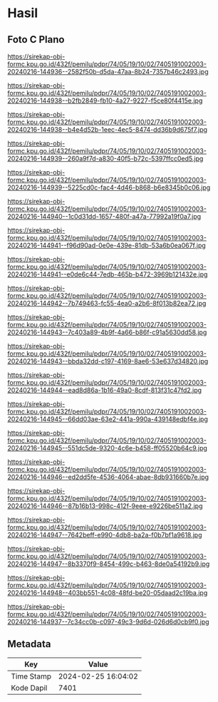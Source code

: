 # Hasil

## Foto C Plano

https://sirekap-obj-formc.kpu.go.id/432f/pemilu/pdpr/74/05/19/10/02/7405191002003-20240216-144936--2582f50b-d5da-47aa-8b24-7357b46c2493.jpg

https://sirekap-obj-formc.kpu.go.id/432f/pemilu/pdpr/74/05/19/10/02/7405191002003-20240216-144938--b2fb2849-fb10-4a27-9227-f5ce80f4415e.jpg

https://sirekap-obj-formc.kpu.go.id/432f/pemilu/pdpr/74/05/19/10/02/7405191002003-20240216-144938--b4e4d52b-1eec-4ec5-8474-dd36b9d675f7.jpg

https://sirekap-obj-formc.kpu.go.id/432f/pemilu/pdpr/74/05/19/10/02/7405191002003-20240216-144939--260a9f7d-a830-40f5-b72c-5397ffcc0ed5.jpg

https://sirekap-obj-formc.kpu.go.id/432f/pemilu/pdpr/74/05/19/10/02/7405191002003-20240216-144939--5225cd0c-fac4-4d46-b868-b6e8345b0c06.jpg

https://sirekap-obj-formc.kpu.go.id/432f/pemilu/pdpr/74/05/19/10/02/7405191002003-20240216-144940--1c0d31dd-1657-480f-a47a-77992a19f0a7.jpg

https://sirekap-obj-formc.kpu.go.id/432f/pemilu/pdpr/74/05/19/10/02/7405191002003-20240216-144941--f96d90ad-0e0e-439e-81db-53a6b0ea067f.jpg

https://sirekap-obj-formc.kpu.go.id/432f/pemilu/pdpr/74/05/19/10/02/7405191002003-20240216-144941--e0de6c44-7edb-465b-b472-3969b121432e.jpg

https://sirekap-obj-formc.kpu.go.id/432f/pemilu/pdpr/74/05/19/10/02/7405191002003-20240216-144942--7b749463-fc55-4ea0-a2b6-8f013b82ea72.jpg

https://sirekap-obj-formc.kpu.go.id/432f/pemilu/pdpr/74/05/19/10/02/7405191002003-20240216-144943--7c403a89-4b9f-4a66-b86f-c91a5630dd58.jpg

https://sirekap-obj-formc.kpu.go.id/432f/pemilu/pdpr/74/05/19/10/02/7405191002003-20240216-144943--bbda32dd-c197-4169-8ae6-53e637d34820.jpg

https://sirekap-obj-formc.kpu.go.id/432f/pemilu/pdpr/74/05/19/10/02/7405191002003-20240216-144944--ead8d86a-1b16-49a0-8cdf-813f31c47fd2.jpg

https://sirekap-obj-formc.kpu.go.id/432f/pemilu/pdpr/74/05/19/10/02/7405191002003-20240216-144945--66dd03ae-63e2-441a-990a-439148edbf4e.jpg

https://sirekap-obj-formc.kpu.go.id/432f/pemilu/pdpr/74/05/19/10/02/7405191002003-20240216-144945--551dc5de-9320-4c6e-b458-ff05520b64c9.jpg

https://sirekap-obj-formc.kpu.go.id/432f/pemilu/pdpr/74/05/19/10/02/7405191002003-20240216-144946--ed2dd5fe-4536-4064-abae-8db931660b7e.jpg

https://sirekap-obj-formc.kpu.go.id/432f/pemilu/pdpr/74/05/19/10/02/7405191002003-20240216-144946--87b16b13-998c-412f-9eee-e9226be511a2.jpg

https://sirekap-obj-formc.kpu.go.id/432f/pemilu/pdpr/74/05/19/10/02/7405191002003-20240216-144947--7642beff-e990-4db8-ba2a-f0b7bf1a9618.jpg

https://sirekap-obj-formc.kpu.go.id/432f/pemilu/pdpr/74/05/19/10/02/7405191002003-20240216-144947--8b3370f9-8454-499c-b463-8de0a54192b9.jpg

https://sirekap-obj-formc.kpu.go.id/432f/pemilu/pdpr/74/05/19/10/02/7405191002003-20240216-144948--403bb551-4c08-48fd-be20-05daad2c19ba.jpg

https://sirekap-obj-formc.kpu.go.id/432f/pemilu/pdpr/74/05/19/10/02/7405191002003-20240216-144937--7c34cc0b-c097-49c3-9d6d-026d6d0cb9f0.jpg


## Metadata

| Key        | Value               |
| ---------- | ------------------- |
| Time Stamp | 2024-02-25 16:04:02 |
| Kode Dapil | 7401                |



